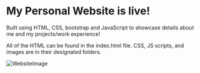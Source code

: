 # My Personal Website is live!


Built using HTML, CSS, bootstrap and JavaScript to showcase details about me and my projects/work experience!

All of the HTML can be found in the index.html file. CSS, JS scripts, and images are in their designated folders.

![WebsiteImage](website_img.png)
